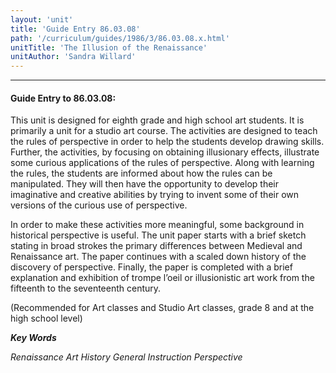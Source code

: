 ```yaml
---
layout: 'unit'
title: 'Guide Entry 86.03.08'
path: '/curriculum/guides/1986/3/86.03.08.x.html'
unitTitle: 'The Illusion of the Renaissance'
unitAuthor: 'Sandra Willard'
---
```


<body>
<hr/>
 <h4>
  Guide Entry to 86.03.08:
 </h4>
 This unit is designed for eighth grade and high school art students. It is primarily a unit for a studio art course. The activities are designed to teach the rules of perspective in order to help the students develop drawing skills. Further, the activities, by focusing on obtaining illusionary effects, illustrate some curious applications of the rules of perspective. Along with learning the rules, the students are informed about how the rules can be manipulated. They will then have the opportunity to develop their imaginative and creative abilities by trying to invent some of their own versions of the curious use of perspective.
 <p>
  In order to make these activities more meaningful, some background in historical perspective is useful. The unit paper starts with a brief sketch stating in broad strokes the primary differences between Medieval and Renaissance art. The paper continues with a scaled down history of the discovery of perspective. Finally, the paper is completed with a brief explanation and exhibition of trompe l’oeil or illusionistic art work from the fifteenth to the seventeenth century.
 </p>
 <p>
  (Recommended for Art classes and Studio Art classes, grade 8 and at the high school level)
 </p>
<p>
  <b>
   <i>
    Key Words
   </i>
  </b>
  <br/>
 </p>
 <p>
  <i>
   Renaissance Art History General Instruction Perspective
  </i>
 </p>

</body>
